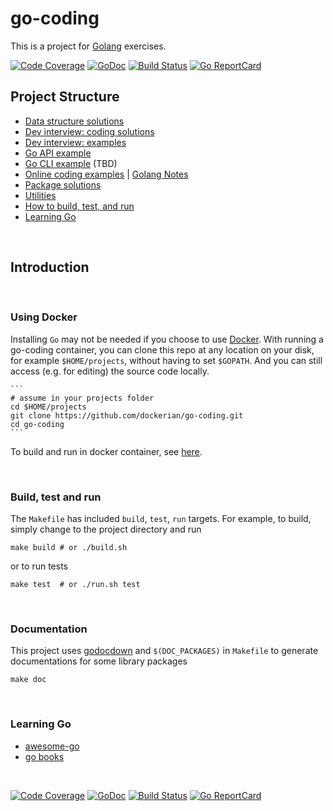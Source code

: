 # go-coding

This is a project for [Golang](https://golang.org/) exercises.

[![Code Coverage](https://codecov.io/gh/dockerian/go-coding/branch/master/graph/badge.svg)](https://codecov.io/gh/dockerian/go-coding)
[![GoDoc](https://godoc.org/github.com/dockerian/go-coding?status.svg)](http://godoc.org/github.com/dockerian/go-coding)
[![Build Status](https://travis-ci.org/dockerian/go-coding.svg?branch=master)](https://travis-ci.org/dockerian/go-coding)
[![Go ReportCard](https://goreportcard.com/badge/github.com/dockerian/go-coding)](https://goreportcard.com/report/github.com/dockerian/go-coding)


## Project Structure

  - [Data structure solutions](ds/README.md)
  - [Dev interview: coding solutions](puzzle/README.md)
  - [Dev interview: examples](interview/README.md)
  - [Go API example](api/README.md)
  - [Go CLI example](cli) (TBD)
  - [Online coding examples](demo/README.md) | [Golang Notes](demo/golang-notes.md)
  - [Package solutions](pkg/README.md)
  - [Utilities](utils/README.md)
  - [How to build, test, and run](#build-test-run)
  - [Learning Go](#learning-go)


<a name="readme"><br/></a>
## Introduction


<a name="using-docker"><br/></a>
### Using Docker

  Installing `Go` may not be needed if you choose to use [Docker](#docker). With running a go-coding container, you can clone this repo at any location on your disk, for example `$HOME/projects`, without having to set ```$GOPATH```. And you can still access (e.g. for editing) the source code locally.

    ```
    # assume in your projects folder
    cd $HOME/projects
    git clone https://github.com/dockerian/go-coding.git
    cd go-coding
    ```

To build and run in docker container, see [here](tools/README.md#docker).



<a name="build-test-run"><br/></a>
### Build, test and run

The `Makefile` has included `build`, `test`, `run` targets. For example, to build, simply change to the project directory and run

  ```
  make build # or ./build.sh
  ```

or to run tests

  ```
  make test  # or ./run.sh test
  ```

<a name="godoc"><br/></a>
### Documentation

This project uses [godocdown](https://github.com/robertkrimen/godocdown)
and `$(DOC_PACKAGES)` in `Makefile` to generate documentations for some library packages

  ```
  make doc
  ```



<br/><a name="learning-go"></a>
### Learning Go
- [awesome-go](https://github.com/avelino/awesome-go)
- [go books](https://github.com/dariubs/GoBooks)


<p><br/></p>

[![Code Coverage](https://codecov.io/gh/dockerian/go-coding/branch/master/graph/badge.svg)](https://codecov.io/gh/dockerian/go-coding)
[![GoDoc](https://godoc.org/github.com/dockerian/go-coding?status.svg)](http://godoc.org/github.com/dockerian/go-coding)
[![Build Status](https://travis-ci.org/dockerian/go-coding.svg?branch=master)](https://travis-ci.org/dockerian/go-coding)
[![Go ReportCard](https://goreportcard.com/badge/github.com/dockerian/go-coding)](https://goreportcard.com/report/github.com/dockerian/go-coding)
